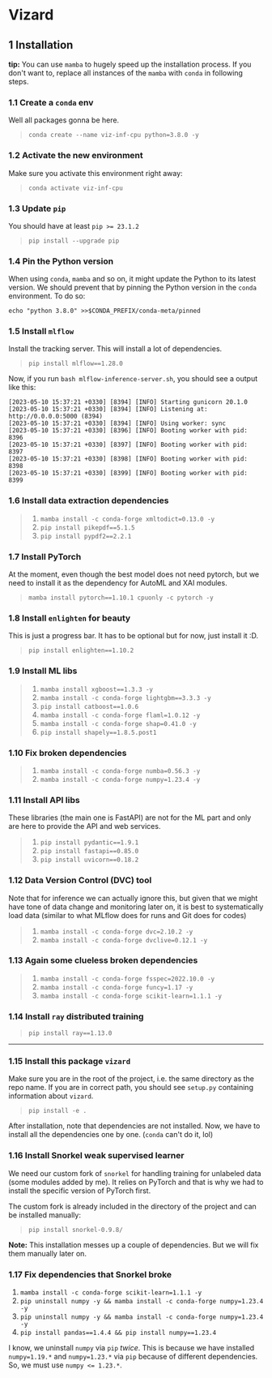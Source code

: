 # Vizard

## 1 Installation

**tip:** You can use `mamba` to hugely speed up the installation process. If you don't want to, replace all instances of the `mamba` with `conda` in following steps.

### 1.1 Create a `conda` env

Well all packages gonna be here.
>`conda create --name viz-inf-cpu python=3.8.0 -y`

### 1.2 Activate the new environment

Make sure you activate this environment right away:
>`conda activate viz-inf-cpu`

### 1.3 Update `pip`

You should have at least `pip >= 23.1.2`
>`pip install --upgrade pip`

### 1.4 Pin the Python version

When using `conda`, `mamba` and so on, it might update the Python to its latest version. We should prevent that by pinning the Python version in the `conda` environment. To do so:

`echo "python 3.8.0" >>$CONDA_PREFIX/conda-meta/pinned`

### 1.5 Install `mlflow`

Install the tracking server. This will install a lot of dependencies.
>`pip install mlflow==1.28.0`

Now, if you run `bash mlflow-inference-server.sh`, you should see a output like this:

```shell
[2023-05-10 15:37:21 +0330] [8394] [INFO] Starting gunicorn 20.1.0
[2023-05-10 15:37:21 +0330] [8394] [INFO] Listening at: http://0.0.0.0:5000 (8394)
[2023-05-10 15:37:21 +0330] [8394] [INFO] Using worker: sync
[2023-05-10 15:37:21 +0330] [8396] [INFO] Booting worker with pid: 8396
[2023-05-10 15:37:21 +0330] [8397] [INFO] Booting worker with pid: 8397
[2023-05-10 15:37:21 +0330] [8398] [INFO] Booting worker with pid: 8398
[2023-05-10 15:37:21 +0330] [8399] [INFO] Booting worker with pid: 8399
```

### 1.6 Install data extraction dependencies

>1. `mamba install -c conda-forge xmltodict=0.13.0 -y`
>2. `pip install pikepdf==5.1.5`
>3. `pip install pypdf2==2.2.1`

### 1.7 Install PyTorch

At the moment, even though the best model does not need pytorch, but we need to install it as the dependency for AutoML and XAI modules.
>`mamba install pytorch==1.10.1 cpuonly -c pytorch -y`

### 1.8 Install `enlighten` for beauty

This is just a progress bar. It has to be optional but for now, just install it :D.
>`pip install enlighten==1.10.2`

### 1.9 Install ML libs

>1. `mamba install xgboost==1.3.3 -y`
>2. `mamba install -c conda-forge lightgbm==3.3.3 -y`
>3. `pip install catboost==1.0.6`
>4. `mamba install -c conda-forge flaml=1.0.12 -y`
>5. `mamba install -c conda-forge shap=0.41.0 -y`
>6. `pip install shapely==1.8.5.post1`

### 1.10 Fix broken dependencies

>1. `mamba install -c conda-forge numba=0.56.3 -y`
>2. `mamba install -c conda-forge numpy=1.23.4 -y`

### 1.11 Install API libs

These libraries (the main one is FastAPI) are not for the ML part and only are here to provide the API and web services.

>1. `pip install pydantic==1.9.1`
>2. `pip install fastapi==0.85.0`
>3. `pip install uvicorn==0.18.2`

### 1.12 Data Version Control (DVC) tool

Note that for inference we can actually ignore this, but given that we might have tone of data change and monitoring later on, it is best to systematically load data (similar to what MLflow does for runs and Git does for codes)

>1. `mamba install -c conda-forge dvc=2.10.2 -y`
>2. `mamba install -c conda-forge dvclive=0.12.1 -y`

### 1.13 Again some clueless broken dependencies

>1. `mamba install -c conda-forge fsspec=2022.10.0 -y`
>2. `mamba install -c conda-forge funcy=1.17 -y`
>3. `mamba install -c conda-forge scikit-learn=1.1.1 -y`

### 1.14 Install `ray` distributed training

>`pip install ray==1.13.0`

----

### 1.15 Install this package `vizard`

Make sure you are in the root of the project, i.e. the same directory as the repo name. If you are in correct path, you should see `setup.py` containing information about `vizard`.
>`pip install -e .`

After installation, note that dependencies are not installed. Now, we have to install all the dependencies one by one. (`conda` can't do it, lol)

### 1.16 Install Snorkel weak supervised learner

We need our custom fork of `snorkel` for handling training for unlabeled data (some modules added by me). It relies on PyTorch and that is why we had to install the specific version of PyTorch first.

The custom fork is already included in the directory of the project and can be installed manually:
>`pip install snorkel-0.9.8/`

**Note:** This installation messes up a couple of dependencies. But we will fix them manually later on.

### 1.17 Fix dependencies that Snorkel broke

1. `mamba install -c conda-forge scikit-learn=1.1.1 -y`
2. `pip uninstall numpy -y && mamba install -c conda-forge numpy=1.23.4 -y`
3. `pip uninstall numpy -y && mamba install -c conda-forge numpy=1.23.4 -y`
4. `pip install pandas==1.4.4 && pip install numpy==1.23.4`

I know, we uninstall `numpy` via `pip` *twice*. This is because we have installed `numpy=1.19.*` and `numpy=1.23.*` via `pip` because of different dependencies. So, we must use `numpy <= 1.23.*`.

